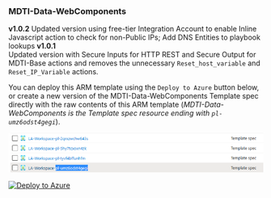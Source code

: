 ### MDTI-Data-WebComponents
**v1.0.2**
Updated version using free-tier Integration Account to enable Inline Javascript action to check for non-Public IPs; Add DNS Entities to playbook lookups
**v1.0.1**  
Updated version with Secure Inputs for HTTP REST and Secure Output for MDTI-Base actions and removes the unnecessary `Reset_host_variable` and `Reset_IP_Variable` actions.  

You can deploy this ARM template using the `Deploy to Azure` button below, or create a new version of the MDTI-Data-WebComponents Template spec directly with the raw contents of this ARM template (*MDTI-Data-WebComponents is the Template spec resource ending with `pl-umz6odst4gegi`*).

![MDTI-Data-WebComponents Template spec](https://raw.githubusercontent.com/mr-mongo/MDTI/main/Content-Hub/.images/mdti_webcomponents_template_spec.png "MDTI-Data-WebComponents Template spec")

[![Deploy to Azure](https://aka.ms/deploytoazurebutton)](https://portal.azure.com/#create/Microsoft.Template/uri/https%3A%2F%2Fraw.githubusercontent.com%2Fmr-mongo%2FMDTI%2Fmain%2FContent-Hub%2FMDTI-Data-WebComponents%2FMDTI-Data-WebComponents.json)